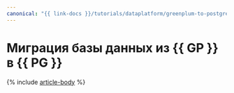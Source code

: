 ```yaml
---
canonical: "{{ link-docs }}/tutorials/dataplatform/greenplum-to-postgresql"
---
```


# Миграция базы данных из {{ GP }} в {{ PG }}

{% include [article-body](../../_tutorials/datatransfer/mgp-to-mpg.md) %}
